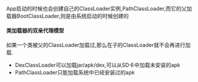 #### 
App启动的时候也会创建自己的ClassLoader实例,PathClassLoader,而它的父加载器BootClassLoader,则是由系统启动的时候创建的

#### 类加载器的双亲代理模型
如果一个类被父的ClassLoader加载过,那么在子的ClassLoader就不会再进行加载.

- DexClassLoader可以加载jar/apk/dex,可以从SD卡中加载未安装的apk
- PathClassLoader只能加载系统中已经安装过的apk


